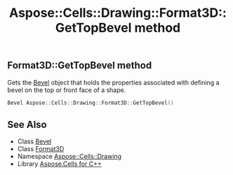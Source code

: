 ﻿---
title: Aspose::Cells::Drawing::Format3D::GetTopBevel method
linktitle: GetTopBevel
second_title: Aspose.Cells for C++ API Reference
description: 'Aspose::Cells::Drawing::Format3D::GetTopBevel method. Gets the Bevel object that holds the properties associated with defining a bevel on the top or front face of a shape in C++.'
type: docs
weight: 600
url: /cpp/aspose.cells.drawing/format3d/gettopbevel/
---
## Format3D::GetTopBevel method


Gets the [Bevel](../../bevel/) object that holds the properties associated with defining a bevel on the top or front face of a shape.

```cpp
Bevel Aspose::Cells::Drawing::Format3D::GetTopBevel()
```

## See Also

* Class [Bevel](../../bevel/)
* Class [Format3D](../)
* Namespace [Aspose::Cells::Drawing](../../)
* Library [Aspose.Cells for C++](../../../)
